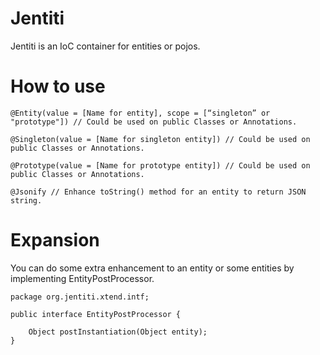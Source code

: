 # Jentiti
Jentiti is an IoC container for entities or pojos.

# How to use
```
@Entity(value = [Name for entity], scope = [“singleton” or "prototype"]) // Could be used on public Classes or Annotations.

@Singleton(value = [Name for singleton entity]) // Could be used on public Classes or Annotations.

@Prototype(value = [Name for prototype entity]) // Could be used on public Classes or Annotations.

@Jsonify // Enhance toString() method for an entity to return JSON string.

```

# Expansion
You can do some extra enhancement to an entity or some entities by implementing EntityPostProcessor.
```
package org.jentiti.xtend.intf;

public interface EntityPostProcessor {

    Object postInstantiation(Object entity);
}

```
